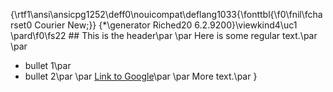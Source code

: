 {\rtf1\ansi\ansicpg1252\deff0\nouicompat\deflang1033{\fonttbl{\f0\fnil\fcharset0 Courier New;}}
{\*\generator Riched20 6.2.9200}\viewkind4\uc1 
\pard\f0\fs22 ## This is the header\par
\par
Here is some regular text.\par
\par
* bullet 1\par
* bullet 2\par
\par
[Link to Google](http://www.google.com)\par
\par
More text.\par
}
 